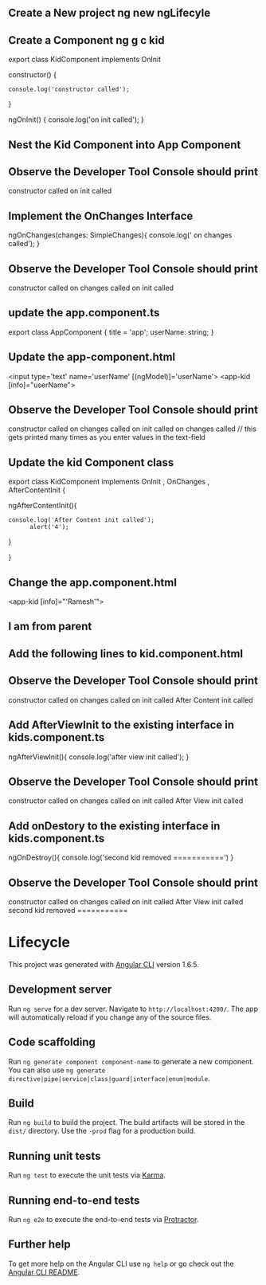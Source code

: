 ## Create a New project ng new  ngLifecyle

## Create a Component  ng g c kid

export class KidComponent implements OnInit 

constructor() {

    console.log('constructor called');
   }

  ngOnInit() {
    console.log('on init called');
  }

## Nest the Kid  Component into App Component 
<app-kid></app-kid>

## Observe the Developer Tool Console should print 
constructor called
on init called
## Implement the OnChanges Interface

ngOnChanges(changes: SimpleChanges){
    console.log(' on changes called');
  }

## Observe the Developer Tool Console should print 
constructor called
on changes called
on init called
## update the app.component.ts
export class AppComponent  {
  title = 'app';
  userName: string;
}
## Update the app-component.html
<input type='text' name='userName' [(ngModel)]='userName'>
<app-kid [info]="userName"></app-kid>

## Observe the Developer Tool Console should print 
constructor called
on changes called
on init called
on changes called // this gets printed many times as you enter values in the text-field

## Update the kid Component class
export class KidComponent implements OnInit , OnChanges , AfterContentInit {

  ngAfterContentInit(){
 
    console.log('After Content init called');
          alert('4');
  }

}

## Change the app.component.html
<app-kid [info]="'Ramesh'">
    <h2>I am from parent</h2>
</app-kid>

## Add the following lines to  kid.component.html
<div>
    <ng-content></ng-content>
</div>

## Observe the Developer Tool Console should print 
constructor called
on changes called
on init called
After Content init called

##    Add AfterViewInit to the existing interface in kids.component.ts
  ngAfterViewInit(){
    console.log('after view init called');
  }
## Observe the Developer Tool Console should print 

constructor called
on changes called
on init called
After View init called

##    Add onDestory to the existing interface in kids.component.ts
  ngOnDestroy(){
    console.log('second kid removed ===========')
  }

## Observe the Developer Tool Console should print 

constructor called
on changes called
on init called
After View init called
second kid removed ===========

# Lifecycle

This project was generated with [Angular CLI](https://github.com/angular/angular-cli) version 1.6.5.

## Development server

Run `ng serve` for a dev server. Navigate to `http://localhost:4200/`. The app will automatically reload if you change any of the source files.

## Code scaffolding

Run `ng generate component component-name` to generate a new component. You can also use `ng generate directive|pipe|service|class|guard|interface|enum|module`.

## Build

Run `ng build` to build the project. The build artifacts will be stored in the `dist/` directory. Use the `-prod` flag for a production build.

## Running unit tests

Run `ng test` to execute the unit tests via [Karma](https://karma-runner.github.io).

## Running end-to-end tests

Run `ng e2e` to execute the end-to-end tests via [Protractor](http://www.protractortest.org/).

## Further help

To get more help on the Angular CLI use `ng help` or go check out the [Angular CLI README](https://github.com/angular/angular-cli/blob/master/README.md).
